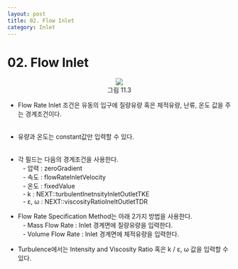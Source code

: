 ```yaml
---
layout: post
title: 02. Flow Inlet
category: Inlet
---
```


# 02. Flow Inlet

<p align='Center'>
    <img src="https:nextfoam.co.kr/baramManual/userguide/11.3.png"><br>
    그림 11.3
</p>

* Flow Rate Inlet 조건은 유동의 입구에 질량유량 혹은 체적유량, 난류, 온도 값을 주는 경계조건이다.<br><br>
* 유량과 온도는 constant값만 입력할 수 있다.<br><br>
* 각 필드는 다음의 경계조건을 사용한다.<br>
&ensp; - 압력 : zeroGradient<br>
&ensp; - 속도 : flowRateInletVelocity<br>
&ensp; - 온도 : fixedValue<br>
&ensp; - k : NEXT::turbulentInetnsityInletOutletTKE<br>
&ensp; - ε, ω : NEXT::viscosityRatioIneltOutletTDR<br>

* Flow Rate Specification Method는 아래 2가지 방법을 사용한다.<br>
&ensp; - Mass Flow Rate : Inlet 경계면에 질량유량을 입력한다.<br>
&ensp; - Volume Flow Rate : Inlet 경계면에 체적유량을 입력한다.<br>

* Turbulence에서는 Intensity and Viscosity Ratio 혹은 k / ε, ω 값을 입력할 수 있다.